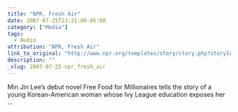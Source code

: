 ```yaml
---
title: "NPR, Fresh Air"
date: 2007-07-25T23:21:00-05:00
category: ["Media"]
tags:
  - Audio
attribution: "NPR, Fresh Air"
link_to_original: "http://www.npr.org/templates/story/story.php?storyId=12225079"
description: ""
_slug: 2007-07-25-npr_fresh_air
---
```


Min Jin Lee’s debut novel Free Food for Millionaires tells the story of a young Korean-American woman whose Ivy League education exposes her ...
